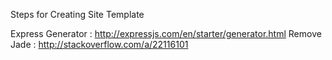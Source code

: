 Steps for Creating Site Template

Express Generator : http://expressjs.com/en/starter/generator.html
Remove Jade : http://stackoverflow.com/a/22116101
